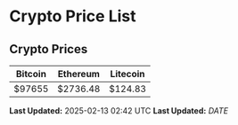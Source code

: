 # Crypto Price List

## Crypto Prices
| Bitcoin | Ethereum | Litecoin |
| ------- | -------- | -------- |
| $97655 | $2736.48 | $124.83 |
**Last Updated:** 2025-02-13 02:42 UTC
**Last Updated:** $DATE$
